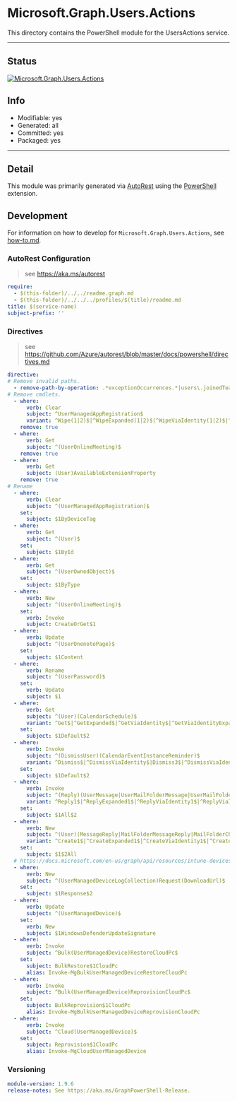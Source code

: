 <!-- region Generated -->
# Microsoft.Graph.Users.Actions
This directory contains the PowerShell module for the UsersActions service.

---
## Status
[![Microsoft.Graph.Users.Actions](https://img.shields.io/powershellgallery/v/Microsoft.Graph.Users.Actions.svg?style=flat-square&label=Microsoft.Graph.Users.Actions "Microsoft.Graph.Users.Actions")](https://www.powershellgallery.com/packages/Microsoft.Graph.Users.Actions/)

## Info
- Modifiable: yes
- Generated: all
- Committed: yes
- Packaged: yes

---
## Detail
This module was primarily generated via [AutoRest](https://github.com/Azure/autorest) using the [PowerShell](https://github.com/Azure/autorest.powershell) extension.

## Development
For information on how to develop for `Microsoft.Graph.Users.Actions`, see [how-to.md](how-to.md).
<!-- endregion -->

### AutoRest Configuration

> see https://aka.ms/autorest

``` yaml
require:
  - $(this-folder)/../../readme.graph.md
  - $(this-folder)/../../../profiles/$(title)/readme.md
title: $(service-name)
subject-prefix: ''

```

### Directives

> see https://github.com/Azure/autorest/blob/master/docs/powershell/directives.md

``` yaml
directive:
# Remove invalid paths.
  - remove-path-by-operation: .*exceptionOccurrences.*|users\.joinedTeams.*|users\.onenote\..*.parent.*|users.*\.calendarView.*|.*\.notebooks\.section.*|.*\.sectionGroups\.section.*|.*\.sections\.pages.*|users\.calendar\.events.*|users\.calendarGroups\.calendars.*|users\.calendars\.events.*|users\.events\.calendar\.events.*|users\.pendingAccessReviewInstances\.stages\.decisions.*|users\.pendingAccessReviewInstances(\.decisions|\.stages\.decisions)\.instance.*
# Remove cmdlets.
  - where:
      verb: Clear
      subject: ^UserManagedAppRegistration$
      variant: ^Wipe(1|2)$|^WipeExpanded(1|2)$|^WipeViaIdentity(1|2)$|^WipeViaIdentityExpanded(1|2)$
    remove: true
  - where:
      verb: Get
      subject: ^(UserOnlineMeeting)$
    remove: true
  - where:
      verb: Get
      subject: (User)AvailableExtensionProperty
    remove: true
# Rename
  - where:
      verb: Clear
      subject: ^(UserManagedAppRegistration)$
    set:
      subject: $1ByDeviceTag
  - where:
      verb: Get
      subject: ^(User)$
    set:
      subject: $1ById
  - where:
      verb: Get
      subject: ^(UserOwnedObject)$
    set:
      subject: $1ByType
  - where:
      verb: New
      subject: ^(UserOnlineMeeting)$
    set:
      verb: Invoke
      subject: CreateOrGet$1
  - where:
      verb: Update
      subject: ^(UserOnenotePage)$
    set:
      subject: $1Content
  - where:
      verb: Rename
      subject: ^(UserPassword)$
    set:
      verb: Update
      subject: $1
  - where:
      verb: Get
      subject: ^(User)(CalendarSchedule)$
      variant: ^Get$|^GetExpanded$|^GetViaIdentity$|^GetViaIdentityExpanded$|Get2$|^GetExpanded2$|^GetViaIdentity2$|^GetViaIdentityExpanded2$
    set:
      subject: $1Default$2
  - where:
      verb: Invoke
      subject: ^(DismissUser)(CalendarEventInstanceReminder)$
      variant: ^Dismiss$|^DismissViaIdentity$|Dismiss3$|^DismissViaIdentity3$
    set:
      subject: $1Default$2
  - where:
      verb: Invoke
      subject: ^(Reply)(UserMessage|UserMailFolderMessage|UserMailFolderChildFolderMessage)$
      variant: ^Reply1$|^ReplyExpanded1$|^ReplyViaIdentity1$|^ReplyViaIdentityExpanded1$|^Reply3$|^ReplyExpanded3$|^ReplyViaIdentity3$|^ReplyViaIdentityExpanded3$
    set:
      subject: $1All$2
  - where:
      verb: New
      subject: ^(User)(MessageReply|MailFolderMessageReply|MailFolderChildFolderMessageReply)$
      variant: ^Create1$|^CreateExpanded1$|^CreateViaIdentity1$|^CreateViaIdentityExpanded1$|^Create3$|^CreateExpanded3$|^CreateViaIdentity3$|^CreateViaIdentityExpanded3$
    set:
      subject: $1$2All
  # https://docs.microsoft.com/en-us/graph/api/resources/intune-devices-devicelogcollectionresponse?view=graph-rest-beta
  - where:
      verb: New
      subject: ^(UserManagedDeviceLogCollection)Request(DownloadUrl)$
    set:
      subject: $1Response$2
  - where:
      verb: Update
      subject: ^(UserManagedDevice)$
    set:
      verb: New
      subject: $1WindowsDefenderUpdateSignature
  - where:
      verb: Invoke
      subject: ^Bulk(UserManagedDevice)RestoreCloudPc$
    set:
      subject: BulkRestore$1CloudPc
      alias: Invoke-MgBulkUserManagedDeviceRestoreCloudPc
  - where:
      verb: Invoke
      subject: ^Bulk(UserManagedDevice)ReprovisionCloudPc$
    set:
      subject: BulkReprovision$1CloudPc
      alias: Invoke-MgBulkUserManagedDeviceReprovisionCloudPc
  - where:
      verb: Invoke
      subject: ^Cloud(UserManagedDevice)$
    set:
      subject: Reprovision$1CloudPc
      alias: Invoke-MgCloudUserManagedDevice
```
### Versioning

``` yaml
module-version: 1.9.6
release-notes: See https://aka.ms/GraphPowerShell-Release.
```
